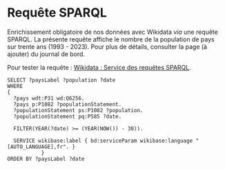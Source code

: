 # Requête SPARQL

Enrichissement obligatoire de nos données avec Wikidata _via_ une requête SPARQL. La présente requête affiche le nombre de la population de pays sur trente ans (1993 - 2023). Pour plus de détails, consulter la page (à ajouter) du journal de bord.

Pour tester la requête : [Wikidata : Service des requêtes SPARQL](https://query.wikidata.org/).

```sparql
SELECT ?paysLabel ?population ?date
WHERE
{
  ?pays wdt:P31 wd:Q6256.
  ?pays p:P1082 ?populationStatement.
  ?populationStatement ps:P1082 ?population.
  ?populationStatement pq:P585 ?date.
  
  FILTER(YEAR(?date) >= (YEAR(NOW()) - 30)).
  
  SERVICE wikibase:label { bd:serviceParam wikibase:language "[AUTO_LANGUAGE],fr". }
           }
ORDER BY ?paysLabel ?date
```
